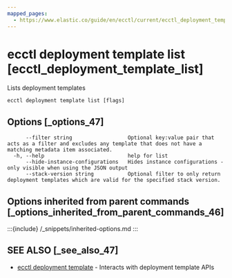 ```yaml
---
mapped_pages:
  - https://www.elastic.co/guide/en/ecctl/current/ecctl_deployment_template_list.html
---
```


# ecctl deployment template list [ecctl_deployment_template_list]

Lists deployment templates

```
ecctl deployment template list [flags]
```


## Options [_options_47]

```
      --filter string                  Optional key:value pair that acts as a filter and excludes any template that does not have a matching metadata item associated.
  -h, --help                           help for list
      --hide-instance-configurations   Hides instance configurations - only visible when using the JSON output
      --stack-version string           Optional filter to only return deployment templates which are valid for the specified stack version.
```


## Options inherited from parent commands [_options_inherited_from_parent_commands_46]

:::{include} /_snippets/inherited-options.md
:::


## SEE ALSO [_see_also_47]

* [ecctl deployment template](/reference/ecctl_deployment_template.md)	 - Interacts with deployment template APIs

